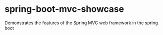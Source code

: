 # spring-boot-mvc-showcase
Demonstrates the features of the Spring MVC web framework in the spring boot
